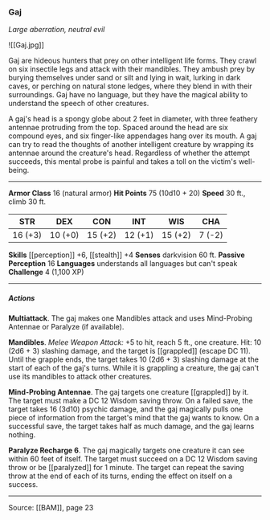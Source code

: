 ### Gaj
_Large aberration, neutral evil_

![[Gaj.jpg]]

Gaj are hideous hunters that prey on other intelligent life forms. They crawl on six insectile legs and attack with their mandibles. They ambush prey by burying themselves under sand or silt and lying in wait, lurking in dark caves, or perching on natural stone ledges, where they blend in with their surroundings. Gaj have no language, but they have the magical ability to understand the speech of other creatures.

A gaj's head is a spongy globe about 2 feet in diameter, with three feathery antennae protruding from the top. Spaced around the head are six compound eyes, and six finger-like appendages hang over its mouth. A gaj can try to read the thoughts of another intelligent creature by wrapping its antennae around the creature's head. Regardless of whether the attempt succeeds, this mental probe is painful and takes a toll on the victim's well-being.




---

**Armor Class** 16 (natural armor)
**Hit Points** 75 (10d10 + 20)
**Speed** 30 ft., climb 30 ft.

| STR     | DEX     | CON     | INT     | WIS     | CHA     |
|---------|---------|---------|---------|---------|---------|
| 16 (+3) | 10 (+0) | 15 (+2) | 12 (+1) | 15 (+2) | 7 (-2) |

**Skills** [[perception]] +6, [[stealth]] +4
**Senses** darkvision 60 ft.
**Passive Perception** 16
**Languages** understands all languages but can't speak
**Challenge** 4 (1,100 XP)

---

##### Actions
**Multiattack**. The gaj makes one Mandibles attack and uses Mind-Probing Antennae or Paralyze (if available).

**Mandibles**. _Melee Weapon Attack:_ +5 to hit, reach 5 ft., one creature. Hit: 10 (2d6 + 3) slashing damage, and the target is [[grappled]] (escape DC 11). Until the grapple ends, the target takes 10 (2d6 + 3) slashing damage at the start of each of the gaj's turns. While it is grappling a creature, the gaj can't use its mandibles to attack other creatures.

**Mind-Probing Antennae**. The gaj targets one creature [[grappled]] by it. The target must make a DC 12 Wisdom saving throw. On a failed save, the target takes 16 (3d10) psychic damage, and the gaj magically pulls one piece of information from the target's mind that the gaj wants to know. On a successful save, the target takes half as much damage, and the gaj learns nothing.

**Paralyze Recharge 6**. The gaj magically targets one creature it can see within 60 feet of itself. The target must succeed on a DC 12 Wisdom saving throw or be [[paralyzed]] for 1 minute. The target can repeat the saving throw at the end of each of its turns, ending the effect on itself on a success.


---

Source: [[BAM]], page 23